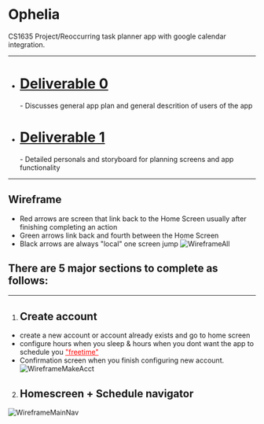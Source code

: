 # Ophelia
CS1635 Project/Reoccurring task planner app with google calendar integration.
___
- <h1><a href="https://docs.google.com/document/d/1RFyngT-M6zcHdIN8o71TNi3WqWU-kVsYHzmeFXxLN3Y/edit">Deliverable 0</a></h1>
  - Discusses general app plan and general descrition of users of the app
- <h1><a href="https://docs.google.com/presentation/d/1nmNfW_MpaunoF-vFupPI1xJbjUCSXYqzJROpoPPIT4M/edit#slide=id.p">Deliverable 1</a></h1>
  - Detailed personals and storyboard for planning screens and app functionality
___
## Wireframe
- Red arrows are screen that link back to the Home Screen usually after finishing completing an action
- Green arrows link back and fourth between the Home Screen 
- Black arrows are always "local" one screen jump
![WireframeAll](https://github.com/Sean-Shmulevich/Ophelia/blob/main/.images/WireframeAll.png)

## There are 5 major sections to complete as follows:
___
1. ## Create account
- create a new account or account already exists and go to home screen
- configure hours when you sleep &amp; hours when you dont want the app to schedule you <span style="color:red;"><ins>"freetime"</ins></span>
- Confirmation screen when you finish configuring new account.
![WireframeMakeAcct](https://github.com/Sean-Shmulevich/Ophelia/blob/main/.images/WireframeMakeAcct.png)

2. ## Homescreen + Schedule navigator
![WireframeMainNav](https://github.com/Sean-Shmulevich/Ophelia/blob/main/.images/WireframeMainNav.png)